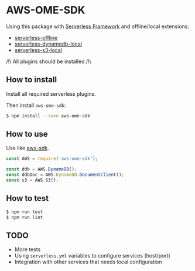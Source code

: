# AWS-OME-SDK

Using this package with [Serverless Framework](https://serverless.com/) and offline/local extensions:
- [serverless-offline](https://github.com/dherault/serverless-offline)
- [serverless-dynamodb-local](https://github.com/99xt/serverless-dynamodb-local)
- [serverless-s3-local](https://github.com/ar90n/serverless-s3-local)

/!\ All plugins should be installed /!\

## How to install

Install all required serverless plugins.

Then install `aws-ome-sdk`:

```sh
$ npm install --save aws-ome-sdk
```

## How to use

Use like [aws-sdk](https://github.com/aws/aws-sdk-js).

```javascript
const AWS = require('aws-ome-sdk');

const ddb = AWS.DynamoDB();
const ddbDoc = AWS.DynamoDB.DocumentClient();
const s3 = AWS.S3();
```

## How to test

```sh
$ npm run test
$ npm run lint
```

## TODO

- More tests
- Using `serverless.yml` variables to configure services (host/port)
- Integration with other services that needs local configuration

